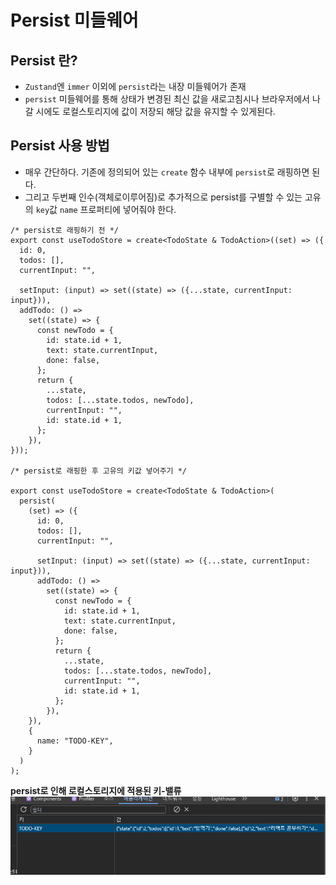 # Persist 미들웨어

## Persist 란?

- `Zustand`엔 `immer` 이외에 `persist`라는 내장 미들웨어가 존재
- `persist` 미들웨어를 통해 상태가 변경된 최신 값을 새로고침시나 브라우저에서 나갈 시에도 로컬스토리지에 값이 저장되 해당 값을 유지할 수 있게된다.

## Persist 사용 방법

- 매우 간단하다. 기존에 정의되어 있는 `create` 함수 내부에 `persist`로 래핑하면 된다.
- 그리고 두번째 인수(객체로이루어짐)로 추가적으로 persist를 구별할 수 있는 고유의 `key`값 `name` 프로퍼티에 넣어줘야 한다.

```tsx
/* persist로 래핑하기 전 */
export const useTodoStore = create<TodoState & TodoAction>((set) => ({
  id: 0,
  todos: [],
  currentInput: "",

  setInput: (input) => set((state) => ({...state, currentInput: input})),
  addTodo: () =>
    set((state) => {
      const newTodo = {
        id: state.id + 1,
        text: state.currentInput,
        done: false,
      };
      return {
        ...state,
        todos: [...state.todos, newTodo],
        currentInput: "",
        id: state.id + 1,
      };
    }),
}));

/* persist로 래핑한 후 고유의 키값 넣어주기 */

export const useTodoStore = create<TodoState & TodoAction>(
  persist(
    (set) => ({
      id: 0,
      todos: [],
      currentInput: "",

      setInput: (input) => set((state) => ({...state, currentInput: input})),
      addTodo: () =>
        set((state) => {
          const newTodo = {
            id: state.id + 1,
            text: state.currentInput,
            done: false,
          };
          return {
            ...state,
            todos: [...state.todos, newTodo],
            currentInput: "",
            id: state.id + 1,
          };
        }),
    }),
    {
      name: "TODO-KEY",
    }
  )
);
```

**persist로 인해 로컬스토리지에 적용된 키-밸류**
![Alt text](persist.png)
